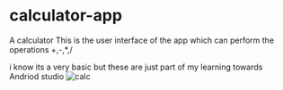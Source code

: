 # calculator-app
A calculator
This is the user interface of the app which can perform the operations +,-,*,/

i know its a very basic but these are just part of my learning towards Andriod studio 
![calc](https://user-images.githubusercontent.com/103063084/190920602-7e3627b9-82a8-4361-b29b-0cd46756dbf4.jpeg)
